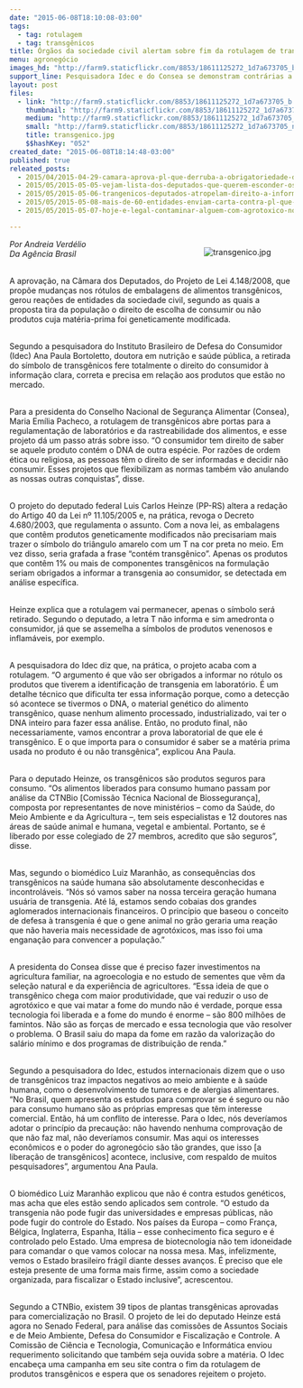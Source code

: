 ```yaml
---
date: "2015-06-08T18:10:08-03:00"
tags:
  - tag: rotulagem
  - tag: transgênicos
title: Órgãos da sociedade civil alertam sobre fim da rotulagem de transgênicos
menu: agronegócio
images_hd: "http://farm9.staticflickr.com/8853/18611125272_1d7a673705_b.jpg"
support_line: Pesquisadora Idec e do Consea se demonstram contrárias a retirada do símbolo de transgênicos das embalagens dos alimentos.
layout: post
files:
  - link: "http://farm9.staticflickr.com/8853/18611125272_1d7a673705_b.jpg"
    thumbnail: "http://farm9.staticflickr.com/8853/18611125272_1d7a673705_t.jpg"
    medium: "http://farm9.staticflickr.com/8853/18611125272_1d7a673705_z.jpg"
    small: "http://farm9.staticflickr.com/8853/18611125272_1d7a673705_n.jpg"
    title: transgenico.jpg
    $$hashKey: "052"
created_date: "2015-06-08T18:14:48-03:00"
published: true
releated_posts:
  - 2015/04/2015-04-29-camara-aprova-pl-que-derruba-a-obrigatoriedade-da-rotulagem-de-alimentos-transgenicos.md
  - 2015/05/2015-05-05-vejam-lista-dos-deputados-que-querem-esconder-os-transgenicos-do-brasileiro.md
  - 2015/05/2015-05-06-trangenicos-deputados-atropelam-direito-a-informacao.md
  - 2015/05/2015-05-08-mais-de-60-entidades-enviam-carta-contra-pl-que-acaba-com-rotulagem-de-transgenicos.md
  - 2015/05/2015-05-07-hoje-e-legal-contaminar-alguem-com-agrotoxico-no-brasil-critica-procurador.md

---
```

<figure class="image" style="float:right"><img alt="transgenico.jpg" src="http://farm9.staticflickr.com/8853/18611125272_1d7a673705_b.jpg" />
<figcaption></figcaption>
</figure>

<p><em>Por Andreia Verd&eacute;lio<br />
Da Ag&ecirc;ncia Brasil</em></p>

<p><br />
A aprova&ccedil;&atilde;o, na C&acirc;mara dos Deputados, do Projeto de Lei 4.148/2008, que prop&otilde;e mudan&ccedil;as nos r&oacute;tulos de embalagens de alimentos transg&ecirc;nicos, gerou rea&ccedil;&otilde;es de entidades da sociedade civil, segundo as quais a proposta tira da popula&ccedil;&atilde;o o direito de escolha de consumir ou n&atilde;o produtos cuja mat&eacute;ria-prima foi geneticamente modificada.</p>

<p><br />
Segundo a pesquisadora do Instituto Brasileiro de Defesa do Consumidor (Idec) Ana Paula Bortoletto, doutora em nutri&ccedil;&atilde;o e sa&uacute;de p&uacute;blica, a retirada do s&iacute;mbolo de transg&ecirc;nicos fere totalmente o direito do consumidor &agrave; informa&ccedil;&atilde;o clara, correta e precisa em rela&ccedil;&atilde;o aos produtos que est&atilde;o no mercado.</p>

<p><br />
Para a presidenta do Conselho Nacional de Seguran&ccedil;a Alimentar (Consea), Maria Em&iacute;lia Pacheco, a rotulagem de transg&ecirc;nicos abre portas para a regulamenta&ccedil;&atilde;o de laborat&oacute;rios e da rastreabilidade dos alimentos, e esse projeto d&aacute; um passo atr&aacute;s sobre isso. &ldquo;O consumidor tem direito de saber se aquele produto cont&eacute;m o DNA de outra esp&eacute;cie. Por raz&otilde;es de ordem &eacute;tica ou religiosa, as pessoas t&ecirc;m o direito de ser informadas e decidir n&atilde;o consumir. Esses projetos que flexibilizam as normas tamb&eacute;m v&atilde;o anulando as nossas outras conquistas&rdquo;, disse.</p>

<p><br />
O projeto do deputado federal Luis Carlos Heinze (PP-RS) altera a reda&ccedil;&atilde;o do Artigo 40 da Lei n&ordm; 11.105/2005 e, na pr&aacute;tica, revoga o Decreto 4.680/2003, que regulamenta o assunto. Com a nova lei, as embalagens que cont&ecirc;m produtos geneticamente modificados n&atilde;o precisariam mais trazer o s&iacute;mbolo do tri&acirc;ngulo amarelo com um T na cor preta no meio. Em vez disso, seria grafada a frase &ldquo;cont&eacute;m transg&ecirc;nico&rdquo;. Apenas os produtos que cont&ecirc;m 1% ou mais de componentes transg&ecirc;nicos na formula&ccedil;&atilde;o seriam obrigados a informar a transgenia ao consumidor, se detectada em an&aacute;lise espec&iacute;fica.</p>

<p><br />
Heinze explica que a rotulagem vai permanecer, apenas o s&iacute;mbolo ser&aacute; retirado. Segundo o deputado, a letra T n&atilde;o informa e sim amedronta o consumidor, j&aacute; que se assemelha a s&iacute;mbolos de produtos venenosos e inflam&aacute;veis, por exemplo.</p>

<p><br />
A pesquisadora do Idec diz que, na pr&aacute;tica, o projeto acaba com a rotulagem. &ldquo;O argumento &eacute; que v&atilde;o ser obrigados a informar no r&oacute;tulo os produtos que tiverem a identifica&ccedil;&atilde;o de transgenia em laborat&oacute;rio. &Eacute; um detalhe t&eacute;cnico que dificulta ter essa informa&ccedil;&atilde;o porque, como a detec&ccedil;&atilde;o s&oacute; acontece se tivermos o DNA, o material gen&eacute;tico do alimento transg&ecirc;nico, quase nenhum alimento processado, industrializado, vai ter o DNA inteiro para fazer essa an&aacute;lise. Ent&atilde;o, no produto final, n&atilde;o necessariamente, vamos encontrar a prova laboratorial de que ele &eacute; transg&ecirc;nico. E o que importa para o consumidor &eacute; saber se a mat&eacute;ria prima usada no produto &eacute; ou n&atilde;o transg&ecirc;nica&rdquo;, explicou Ana Paula.</p>

<p><br />
Para o deputado Heinze, os transg&ecirc;nicos s&atilde;o produtos seguros para consumo. &ldquo;Os alimentos liberados para consumo humano passam por an&aacute;lise da CTNBio [Comiss&atilde;o T&eacute;cnica Nacional de Biosseguran&ccedil;a], composta por representantes de nove minist&eacute;rios &ndash; como da Sa&uacute;de, do Meio Ambiente e da Agricultura &ndash;, tem seis especialistas e 12 doutores nas &aacute;reas de sa&uacute;de animal e humana, vegetal e ambiental. Portanto, se &eacute; liberado por esse colegiado de 27 membros, acredito que s&atilde;o seguros&rdquo;, disse.</p>

<p><br />
Mas, segundo o biom&eacute;dico Luiz Maranh&atilde;o, as consequ&ecirc;ncias dos transg&ecirc;nicos na sa&uacute;de humana s&atilde;o absolutamente desconhecidas e incontrol&aacute;veis. &ldquo;N&oacute;s s&oacute; vamos saber na nossa terceira gera&ccedil;&atilde;o humana usu&aacute;ria de transgenia. At&eacute; l&aacute;, estamos sendo cobaias dos grandes aglomerados internacionais financeiros. O princ&iacute;pio que baseou o conceito de defesa &agrave; transgenia &eacute; que o gene animal no gr&atilde;o geraria uma rea&ccedil;&atilde;o que n&atilde;o haveria mais necessidade de agrot&oacute;xicos, mas isso foi uma engana&ccedil;&atilde;o para convencer a popula&ccedil;&atilde;o.&rdquo;</p>

<p><br />
A presidenta do Consea disse que &eacute; preciso fazer investimentos na agricultura familiar, na agroecologia e no estudo de sementes que v&ecirc;m da sele&ccedil;&atilde;o natural e da experi&ecirc;ncia de agricultores. &ldquo;Essa ideia de que o transg&ecirc;nico chega com maior produtividade, que vai reduzir o uso de agrot&oacute;xico e que vai matar a fome do mundo n&atilde;o &eacute; verdade, porque essa tecnologia foi liberada e a fome do mundo &eacute; enorme &ndash; s&atilde;o 800 milh&otilde;es de famintos. N&atilde;o s&atilde;o as for&ccedil;as de mercado e essa tecnologia que v&atilde;o resolver o problema. O Brasil saiu do mapa da fome em raz&atilde;o da valoriza&ccedil;&atilde;o do sal&aacute;rio m&iacute;nimo e dos programas de distribui&ccedil;&atilde;o de renda.&rdquo;</p>

<p><br />
Segundo a pesquisadora do Idec, estudos internacionais dizem que o uso de transg&ecirc;nicos traz impactos negativos ao meio ambiente e &agrave; sa&uacute;de humana, como o desenvolvimento de tumores e de alergias alimentares. &ldquo;No Brasil, quem apresenta os estudos para comprovar se &eacute; seguro ou n&atilde;o para consumo humano s&atilde;o as pr&oacute;prias empresas que t&ecirc;m interesse comercial. Ent&atilde;o, h&aacute; um conflito de interesse. Para o Idec, n&oacute;s dever&iacute;amos adotar o princ&iacute;pio da precau&ccedil;&atilde;o: n&atilde;o havendo nenhuma comprova&ccedil;&atilde;o de que n&atilde;o faz mal, n&atilde;o dever&iacute;amos consumir. Mas aqui os interesses econ&ocirc;micos e o poder do agroneg&oacute;cio s&atilde;o t&atilde;o grandes, que isso [a libera&ccedil;&atilde;o de transg&ecirc;nicos] acontece, inclusive, com respaldo de muitos pesquisadores&rdquo;, argumentou Ana Paula.</p>

<p><br />
O biom&eacute;dico Luiz Maranh&atilde;o explicou que n&atilde;o &eacute; contra estudos gen&eacute;ticos, mas acha que eles est&atilde;o sendo aplicados sem controle. &ldquo;O estudo da transgenia n&atilde;o pode fugir das universidades e empresas p&uacute;blicas, n&atilde;o pode fugir do controle do Estado. Nos pa&iacute;ses da Europa &ndash; como Fran&ccedil;a, B&eacute;lgica, Inglaterra, Espanha, It&aacute;lia &ndash; esse conhecimento fica seguro e &eacute; controlado pelo Estado. Uma empresa de biotecnologia n&atilde;o tem idoneidade para comandar o que vamos colocar na nossa mesa. Mas, infelizmente, vemos o Estado brasileiro fr&aacute;gil diante desses avan&ccedil;os. &Eacute; preciso que ele esteja presente de uma forma mais firme, assim como a sociedade organizada, para fiscalizar o Estado inclusive&rdquo;, acrescentou.</p>

<p><br />
Segundo a CTNBio, existem 39 tipos de plantas transg&ecirc;nicas aprovadas para comercializa&ccedil;&atilde;o no Brasil. O projeto de lei do deputado Heinze est&aacute; agora no Senado Federal, para an&aacute;lise das comiss&otilde;es de Assuntos Sociais e de Meio Ambiente, Defesa do Consumidor e Fiscaliza&ccedil;&atilde;o e Controle. A Comiss&atilde;o de Ci&ecirc;ncia e Tecnologia, Comunica&ccedil;&atilde;o e Inform&aacute;tica enviou requerimento solicitando que tamb&eacute;m seja ouvida sobre a mat&eacute;ria. O Idec encabe&ccedil;a uma campanha em seu site contra o fim da rotulagem de produtos transg&ecirc;nicos e espera que os senadores rejeitem o projeto.</p>
